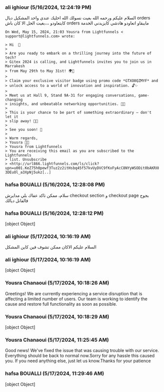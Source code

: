 ### ali ighiour (5/16/2024, 12:24:19 PM)

السلام عليكم ورحمه الله
بغيت نسولك الله اخليك عندي واحد المشكيل ديال orders كايتعاودو ،،،بغيت الحل
الا كان باش orders مايبقاو اتعاودو هادشي كايزيدني الخدمة

```
On Wed, May 15, 2024, 21:03 Yousra from Lightfunnels < support@lightfunnels.com> wrote:

> Hi  🎉
>
> Are you ready to embark on a thrilling journey into the future of tech?
> Gitex 2024 is calling, and Lightfunnels invites you to join us in Marrakesh
> from May 29th to May 31st! 🌍💫
>
> Claim your exclusive visitor badge using promo code *GTXO0QZMYF* and
> unlock access to a world of innovation and inspiration. 🔓✨
>
> Meet us at Hall 9, Stand 9A-31 for engaging conversations, game-changing
> insights, and unbeatable networking opportunities. 🤝💡
>
> This is your chance to be part of something extraordinary – don't let it
> slip away! 🚀✨
>
> See you soon! 🌟
>
> Warm regards,
> Yousra 💼👋
> Yousra from Lightfunnels
> You are receiving this email as you are subscribed to the Lightfunnels
> list. Unsubscribe
> <http://url866.lightfunnels.com/ls/click?upn=u001.KeZ75h0pewf3Tuz2z2itHsbq45f57kvUyDVC9fKxFyAcC8NYyWSODit0bAKRXHJ9xAOACFWEaniFraY8BkFZ7xtK3qrai51cfmkwNNmJZDo-3DEuOl_a3XpNj5ukz[..]
```

### hafsa BOUALLI (5/16/2024, 12:28:08 PM)

سلام، 
ممكن تاكد عفاك بلي مدايرش checkout section و checkout page  بجوج فالفانل ديالك

### hafsa BOUALLI (5/16/2024, 12:28:12 PM)

[object Object]

### ali ighiour (5/17/2024, 10:16:19 AM)

السلام عليكم
الاكان ممكن تشوف فين كاين المشكل

### ali ighiour (5/17/2024, 10:16:19 AM)

[object Object]

### Yousra Chanaoui (5/17/2024, 10:18:26 AM)

Greetings!
We are currently experiencing a service disruption that is affecting a limited number of users. Our team is working to identify the cause and restore full functionality as soon as possible.

### Yousra Chanaoui (5/17/2024, 10:18:29 AM)

[object Object]

### Yousra Chanaoui (5/17/2024, 11:25:45 AM)

Good news! We've fixed the issue that was causing trouble with our service. Everything should be back to normal now.Sorry for any hassle this caused you. If you need anything else, just let us know.Thanks for your patience

### hafsa BOUALLI (5/17/2024, 11:29:46 AM)

[object Object]
